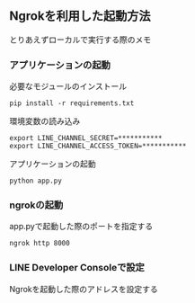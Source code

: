 ## Ngrokを利用した起動方法
とりあえずローカルで実行する際のメモ
### アプリケーションの起動
必要なモジュールのインストール
~~~
pip install -r requirements.txt
~~~

環境変数の読み込み
~~~
export LINE_CHANNEL_SECRET=***********
export LINE_CHANNEL_ACCESS_TOKEN=***********
~~~

アプリケーションの起動
~~~
python app.py
~~~

### ngrokの起動
app.pyで起動した際のポートを指定する
~~~
ngrok http 8000
~~~

### LINE Developer Consoleで設定
Ngrokを起動した際のアドレスを設定する